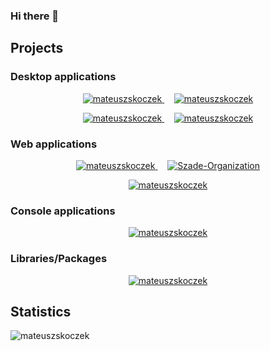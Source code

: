 ### Hi there 👋

## Projects

### Desktop applications

<p align="center">
  <a href="https://github.com/mateuszskoczek/VDownload" style="table, tr, td { border: none; }">
    <img src="https://github-readme-stats.vercel.app/api/pin/?username=mateuszskoczek&repo=VDownload&theme=dark&bg_color=25,020022,005e88&border_color=000000&show_owner=true&description_lines_count=3" alt="mateuszskoczek" />
  </a>
  &nbsp;&nbsp;&nbsp;
  <a href="https://github.com/mateuszskoczek/TimetableDesigner" style="table, tr, td { border: none; }">
    <img src="https://github-readme-stats.vercel.app/api/pin/?username=mateuszskoczek&repo=TimetableDesigner&theme=dark&bg_color=25,0a0022,340088&border_color=000000&show_owner=true&description_lines_count=3" alt="mateuszskoczek" />
  </a>
</p>
<p align="center">
  <a href="https://github.com/mateuszskoczek/GeneratorCSV" style="table, tr, td { border: none; }">
    <img src="https://github-readme-stats.vercel.app/api/pin/?username=mateuszskoczek&repo=GeneratorCSV&theme=transparent&show_owner=true&description_lines_count=3" alt="mateuszskoczek" />
  </a>
  &nbsp;&nbsp;&nbsp;
  <a href="https://github.com/sebastian-jedrzejewski/JavaGridGraph" style="table, tr, td { border: none; }">
    <img src="https://github-readme-stats.vercel.app/api/pin/?username=sebastian-jedrzejewski&repo=JavaGridGraph&theme=transparent&show_owner=true&description_lines_count=3" alt="mateuszskoczek" />
  </a>
</p>

### Web applications

<p align="center">
  <a href="https://github.com/mateuszskoczek/WatchIt" style="table, tr, td { border: none; }">
    <img src="https://github-readme-stats.vercel.app/api/pin/?username=mateuszskoczek&repo=WatchIt&theme=dark&bg_color=25,220d00,885900&border_color=000000&show_owner=true&description_lines_count=3" alt="mateuszskoczek" />
  </a>
  &nbsp;&nbsp;&nbsp;
  <a href="https://github.com/Szade-Organization/BetterCalendar-API" style="table, tr, td { border: none; }">
    <img src="https://github-readme-stats.vercel.app/api/pin/?username=Szade-Organization&repo=BetterCalendar-API&theme=dark&bg_color=25,002200,008809&border_color=000000&show_owner=true&description_lines_count=3" alt="Szade-Organization" />
  </a>
</p>
<p align="center">
  <a href="https://github.com/mateuszskoczek/SecureBank" style="table, tr, td { border: none; }">
    <img src="https://github-readme-stats.vercel.app/api/pin/?username=mateuszskoczek&repo=SecureBank&theme=transparent&show_owner=true&description_lines_count=3" alt="mateuszskoczek" />
  </a>
</p>

### Console applications

<p align="center">
  <a href="https://github.com/sebastian-jedrzejewski/GridGraph" style="table, tr, td { border: none; }">
    <img align="center" src="https://github-readme-stats.vercel.app/api/pin/?username=sebastian-jedrzejewski&repo=GridGraph&theme=transparent&show_owner=true&description_lines_count=3" alt="mateuszskoczek" />
  </a>
</p>

### Libraries/Packages

<p align="center">
  <a href="https://github.com/mateuszskoczek/SimpleToolkit" style="table, tr, td { border: none; }">
    <img align="center" src="https://github-readme-stats.vercel.app/api/pin/?username=mateuszskoczek&repo=SimpleToolkit&theme=dark&bg_color=25,222200,808800&border_color=000000&show_owner=true&description_lines_count=3" alt="mateuszskoczek" />
  </a>
</p>



## Statistics

<img align="center" src="https://github-readme-stats.vercel.app/api/top-langs/?username=mateuszskoczek&theme=transparent&card_width=1100" alt="mateuszskoczek" />
